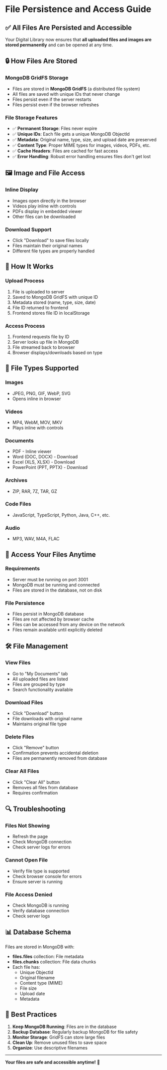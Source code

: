 # File Persistence and Access Guide

## ✅ All Files Are Persisted and Accessible

Your Digital Library now ensures that **all uploaded files and images are stored permanently** and can be opened at any time.

## 🔒 How Files Are Stored

### MongoDB GridFS Storage
- Files are stored in **MongoDB GridFS** (a distributed file system)
- All files are saved with unique IDs that never change
- Files persist even if the server restarts
- Files persist even if the browser refreshes

### File Storage Features
- ✅ **Permanent Storage**: Files never expire
- ✅ **Unique IDs**: Each file gets a unique MongoDB ObjectId
- ✅ **Metadata**: Original name, type, size, and upload date are preserved
- ✅ **Content Type**: Proper MIME types for images, videos, PDFs, etc.
- ✅ **Cache Headers**: Files are cached for fast access
- ✅ **Error Handling**: Robust error handling ensures files don't get lost

## 🖼️ Image and File Access

### Inline Display
- Images open directly in the browser
- Videos play inline with controls
- PDFs display in embedded viewer
- Other files can be downloaded

### Download Support
- Click "Download" to save files locally
- Files maintain their original names
- Different file types are properly handled

## 🔄 How It Works

### Upload Process
1. File is uploaded to server
2. Saved to MongoDB GridFS with unique ID
3. Metadata stored (name, type, size, date)
4. File ID returned to frontend
5. Frontend stores file ID in localStorage

### Access Process
1. Frontend requests file by ID
2. Server looks up file in MongoDB
3. File streamed back to browser
4. Browser displays/downloads based on type

## 📁 File Types Supported

### Images
- JPEG, PNG, GIF, WebP, SVG
- Opens inline in browser

### Videos
- MP4, WebM, MOV, MKV
- Plays inline with controls

### Documents
- PDF - Inline viewer
- Word (DOC, DOCX) - Download
- Excel (XLS, XLSX) - Download
- PowerPoint (PPT, PPTX) - Download

### Archives
- ZIP, RAR, 7Z, TAR, GZ

### Code Files
- JavaScript, TypeScript, Python, Java, C++, etc.

### Audio
- MP3, WAV, M4A, FLAC

## 🚀 Access Your Files Anytime

### Requirements
- Server must be running on port 3001
- MongoDB must be running and connected
- Files are stored in the database, not on disk

### File Persistence
- Files persist in MongoDB database
- Files are not affected by browser cache
- Files can be accessed from any device on the network
- Files remain available until explicitly deleted

## 🛠️ File Management

### View Files
- Go to "My Documents" tab
- All uploaded files are listed
- Files are grouped by type
- Search functionality available

### Download Files
- Click "Download" button
- File downloads with original name
- Maintains original file type

### Delete Files
- Click "Remove" button
- Confirmation prevents accidental deletion
- Files are permanently removed from database

### Clear All Files
- Click "Clear All" button
- Removes all files from database
- Requires confirmation

## 🔍 Troubleshooting

### Files Not Showing
- Refresh the page
- Check MongoDB connection
- Check server logs for errors

### Cannot Open File
- Verify file type is supported
- Check browser console for errors
- Ensure server is running

### File Access Denied
- Check MongoDB is running
- Verify database connection
- Check server logs

## 📊 Database Schema

Files are stored in MongoDB with:
- **files.files** collection: File metadata
- **files.chunks** collection: File data chunks
- Each file has:
  - Unique ObjectId
  - Original filename
  - Content type (MIME)
  - File size
  - Upload date
  - Metadata

## 🎯 Best Practices

1. **Keep MongoDB Running**: Files are in the database
2. **Backup Database**: Regularly backup MongoDB for file safety
3. **Monitor Storage**: GridFS can store large files
4. **Clean Up**: Remove unused files to save space
5. **Organize**: Use descriptive filenames

---

**Your files are safe and accessible anytime!** 🎉

